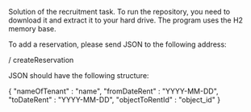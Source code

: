 Solution of the recruitment task. To run the repository, you need to download it and extract it to your hard drive. The program uses the H2 memory base.

To add a reservation, please send JSON to the following address:

/ createReservation

JSON should have the following structure:

{
  "nameOfTenant" : "name",
  "fromDateRent" : "YYYY-MM-DD",
  "toDateRent" : "YYYY-MM-DD",
  "objectToRentId" : "object_id"
}
